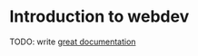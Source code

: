 # Introduction to webdev

TODO: write [great documentation](http://jacobian.org/writing/what-to-write/)
